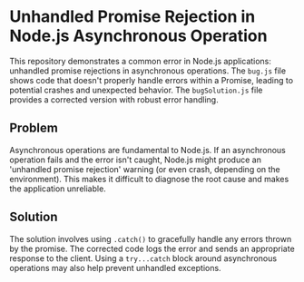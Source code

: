 # Unhandled Promise Rejection in Node.js Asynchronous Operation

This repository demonstrates a common error in Node.js applications: unhandled promise rejections in asynchronous operations.  The `bug.js` file shows code that doesn't properly handle errors within a Promise, leading to potential crashes and unexpected behavior.  The `bugSolution.js` file provides a corrected version with robust error handling. 

## Problem

Asynchronous operations are fundamental to Node.js.  If an asynchronous operation fails and the error isn't caught, Node.js might produce an 'unhandled promise rejection' warning (or even crash, depending on the environment). This makes it difficult to diagnose the root cause and makes the application unreliable. 

## Solution

The solution involves using `.catch()` to gracefully handle any errors thrown by the promise. The corrected code logs the error and sends an appropriate response to the client.  Using a `try...catch` block around asynchronous operations may also help prevent unhandled exceptions.
